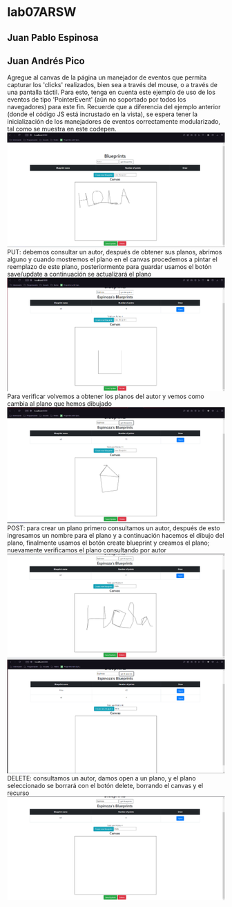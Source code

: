 # lab07ARSW
## Juan Pablo Espinosa
## Juan Andrés Pico
Agregue al canvas de la página un manejador de eventos que permita capturar los 'clicks' realizados, bien sea a través del mouse, o a través de una pantalla táctil. Para esto, tenga en cuenta este ejemplo de uso de los eventos de tipo 'PointerEvent' (aún no soportado por todos los navegadores) para este fin. Recuerde que a diferencia del ejemplo anterior (donde el código JS está incrustado en la vista), se espera tener la inicialización de los manejadores de eventos correctamente modularizado, tal como se muestra en este codepen.
![](/img/primer%20punto.png)
PUT: debemos consultar un autor, después de obtener sus planos, abrimos alguno y cuando mostremos el plano en el canvas procedemos a pintar el reemplazo de este plano, posteriormente para guardar usamos el botón save/update  a continuación se actualizará el plano
![](img/put%201.png)
Para verificar volvemos a obtener los planos del autor y vemos como cambia al plano que hemos dibujado
![](img/put%202.png)
POST: para crear un plano primero consultamos un autor, después de esto ingresamos un nombre para el plano y a continuación hacemos el dibujo del plano, finalmente usamos el botón create blueprint y creamos el plano; nuevamente verificamos  el plano consultando por autor
![](img/hola.png)
![](img/hola%202.png)
DELETE: consultamos un autor, damos open a un plano, y el plano seleccionado se borrará con el botón delete, borrando el canvas y el recurso
![](img/delete.png)
